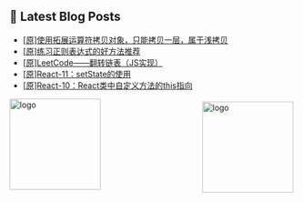 ## 📕 Latest Blog Posts

<!-- BLOG-POST-LIST:START -->
- [[原]使用拓展运算符拷贝对象，只能拷贝一层，属于浅拷贝](https://blog.csdn.net/sinat_41696687/article/details/115079930)
- [[原]练习正则表达式的好方法推荐](https://blog.csdn.net/sinat_41696687/article/details/115062893)
- [[原]LeetCode——翻转链表（JS实现）](https://blog.csdn.net/sinat_41696687/article/details/115061744)
- [[原]React-11：setState的使用](https://blog.csdn.net/sinat_41696687/article/details/115055470)
- [[原]React-10：React类中自定义方法的this指向](https://blog.csdn.net/sinat_41696687/article/details/115052625)
<!-- BLOG-POST-LIST:END -->
<img src="https://github-readme-stats.vercel.app/api?username=qq1120637483&show_icons=true" alt="logo" height="160" align="right" style="margin: 5px; margin-bottom: 20px;" />

<img src="https://github-profile-trophy.vercel.app/?username=qq1120637483&theme=flat&column=7" alt="logo" height="160" align="center" style="margin: auto; margin-bottom: 20px;" />


<!--
**qq1120637483/qq1120637483** is a ✨ _special_ ✨ repository because its `README.md` (this file) appears on your GitHub profile.

Here are some ideas to get you started:

- 🔭 I’m currently working on ...
- 🌱 I’m currently learning ...
- 👯 I’m looking to collaborate on ...
- 🤔 I’m looking for help with ...
- 💬 Ask me about ...
- 📫 How to reach me: ...
- 😄 Pronouns: ...
- ⚡ Fun fact: ...
-->
